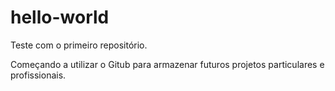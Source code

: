 # hello-world
Teste com o primeiro repositório.

Começando a utilizar o Gitub para armazenar futuros projetos particulares e profissionais.
